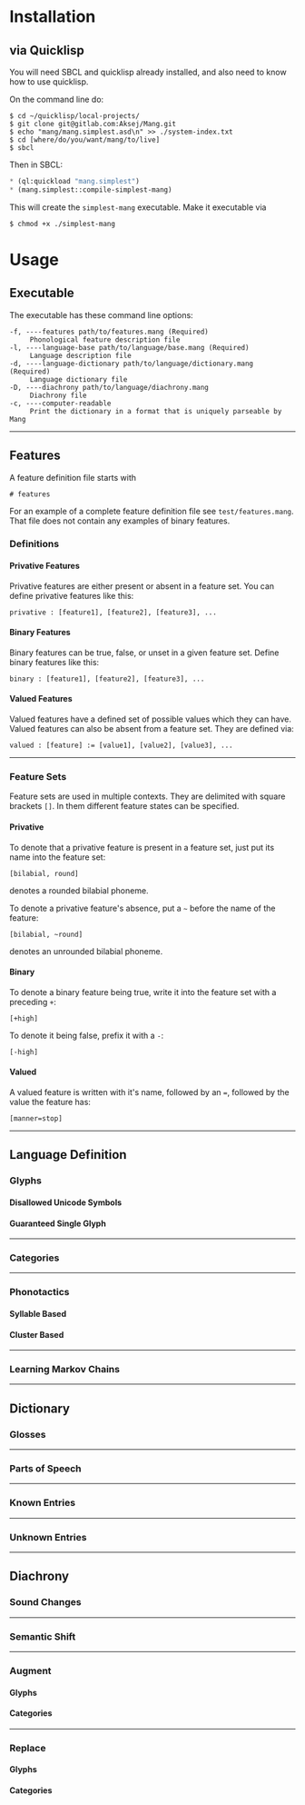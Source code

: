 # Installation
## via Quicklisp
You will need SBCL and quicklisp already installed, and also need to know how to
use quicklisp.

On the command line do:

```
$ cd ~/quicklisp/local-projects/
$ git clone git@gitlab.com:Aksej/Mang.git
$ echo "mang/mang.simplest.asd\n" >> ./system-index.txt
$ cd [where/do/you/want/mang/to/live]
$ sbcl
```

Then in SBCL:

```lisp
* (ql:quickload "mang.simplest")
* (mang.simplest::compile-simplest-mang)
```

This will create the `simplest-mang` executable. Make it executable via

```
$ chmod +x ./simplest-mang
```



# Usage
## Executable
The executable has these command line options:

```
-f, ----features path/to/features.mang (Required)                      
     Phonological feature description file
-l, ----language-base path/to/language/base.mang (Required)            
     Language description file
-d, ----language-dictionary path/to/language/dictionary.mang (Required)
     Language dictionary file
-D, ----diachrony path/to/language/diachrony.mang                      
     Diachrony file
-c, ----computer-readable                                              
     Print the dictionary in a format that is uniquely parseable by Mang
```


***
## Features
A feature definition file starts with

```
# features
```

For an example of a complete feature definition file see
`test/features.mang`. That file does not contain any examples of binary
features.

### Definitions

#### Privative Features
Privative features are either present or absent in a feature set. You can define
privative features like this:

```
privative : [feature1], [feature2], [feature3], ...
```


#### Binary Features
Binary features can be true, false, or unset in a given feature set. Define
binary features like this:

```
binary : [feature1], [feature2], [feature3], ...
```


#### Valued Features
Valued features have a defined set of possible values which they can
have. Valued features can also be absent from a feature set. They are defined
via:

```
valued : [feature] := [value1], [value2], [value3], ...
```

***


### Feature Sets
Feature sets are used in multiple contexts. They are delimited with square
brackets `[]`. In them different feature states can be specified.

#### Privative
To denote that a privative feature is present in a feature set, just put its
name into the feature set:

```
[bilabial, round]
```

denotes a rounded bilabial phoneme.

To denote a privative feature's absence, put a `~` before the name of the
feature:

```
[bilabial, ~round]
```

denotes an unrounded bilabial phoneme.


#### Binary
To denote a binary feature being true, write it into the feature set with a
preceding `+`:

```
[+high]
```

To denote it being false, prefix it with a `-`:

```
[-high]
```


#### Valued
A valued feature is written with it's name, followed by an `=`, followed by the
value the feature has:

```
[manner=stop]
```


***
## Language Definition
### Glyphs
#### Disallowed Unicode Symbols


#### Guaranteed Single Glyph


***


### Categories


***


### Phonotactics
#### Syllable Based


#### Cluster Based


***


### Learning Markov Chains


***
## Dictionary

### Glosses


***


### Parts of Speech


***


### Known Entries


***


### Unknown Entries


***
## Diachrony
### Sound Changes


***


### Semantic Shift


***


### Augment
#### Glyphs

#### Categories


***


### Replace
#### Glyphs

#### Categories
